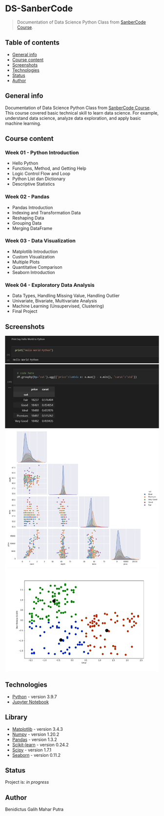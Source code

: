 # DS-SanberCode
> Documentation of Data Science Python Class from [SanberCode Course](sanbercode.com).

## Table of contents
* [General info](#general-info)
* [Course content](#course-content)
* [Screenshots](#screenshots)
* [Technologies](#technologies)
* [Status](#status)
* [Author](#author)

## General info
Documentation of Data Science Python Class from [SanberCode Course](sanbercode.com). This course covered basic technical skill to learn data science. For example, understand data science, analyze data exploration, and apply basic machine learning.

## Course content
### Week 01 - Python Introduction 
* Hello Python
* Functions, Method, and Getting Help
* Logic Control Flow and Loop
* Python List dan Dictionary
* Descriptive Statistics

### Week 02 - Pandas
* Pandas Introduction
* Indexing and Transformation Data
* Reshaping Data
* Grouping Data
* Merging DataFrame

### Week 03 - Data Visualization
* Matplotlib Introduction
* Custom Visualization
* Multiple Plots
* Quantitative Comparison
* Seaborn Introduction

### Week 04 - Exploratory Data Analysis
* Data Types, Handling Missing Value, Handling Outlier
* Univariate, Bivariate, Multivariate Analysis
* Machine Learning (Unsupervised, Clustering)
* Final Project

## Screenshots
![Week 01 - Python Introduction](./img/W01_hello-world.png)
![Week 02 - Pandas](./img/W02_group-by.png)
![Week 03 - Data Visualization](./img/W03_pair-plot.png)
![Week 04 - Exploratory Data Analysis](./img/W04_kmeans-clustering.png)

## Technologies
* [Python](www.python.org/downloads) - version 3.9.7
* [Jupyter Notebook](jupyter.org/install)

## Library
* [Matplotlib](pypi.org/project/matplotlib) - version 3.4.3
* [Numpy](pypi.org/project/numpy) - version 1.20.2
* [Pandas](pypi.org/project/pandas) - version 1.3.2
* [Scikit-learn](pypi.org/project/scikit-learn) - version 0.24.2
* [Scipy](pypi.org/project/scipy) - version 1.7.1
* [Seaborn](pypi.org/project/seaborn) - version 0.11.2

## Status
Project is: _in progress_

## Author
Benidictus Galih Mahar Putra